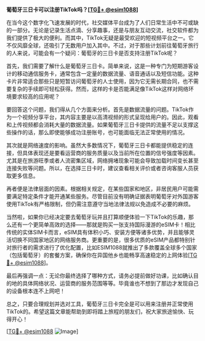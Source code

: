 **葡萄牙三日卡可以注册TikTok吗？[[TG💪+ @esim1088](https://t.me/s/esim1088)]**

在当今这个数字化飞速发展的时代，社交媒体平台成为了人们日常生活中不可或缺的一部分。无论是记录生活点滴、分享趣事，还是与朋友互动交流，社交软件都为我们提供了极大的便利。而其中，TikTok无疑是最受欢迎的短视频平台之一。它不仅风靡全球，还吸引了无数用户加入其中。不过，对于那些计划前往葡萄牙旅行的人来说，可能会有一个疑问：葡萄牙的三日卡是否支持注册TikTok呢？

首先，我们需要了解什么是葡萄牙三日卡。简单来说，这是一种专门为短期游客设计的移动通信服务卡，通常包含一定量的数据流量、语音通话以及短信功能。这种卡片非常适合那些只是短暂访问葡萄牙的人士使用，因为它无需长期合同，也不需要复杂的手续即可轻松获得。然而，这样的卡是否能满足像TikTok这样对网络环境要求较高的应用呢？

要回答这个问题，我们得从几个方面来分析。首先是数据流量的问题。TikTok作为一个视频分享平台，其内容主要是以高清视频的形式呈现给用户的。因此，观看和上传视频都会消耗大量的数据流量。如果葡萄牙三日卡提供的流量不足以支撑这些操作的话，那么即使能够成功注册账号，也可能面临无法正常使用的情况。

其次就是网络速度的影响。虽然大多数情况下，葡萄牙三日卡都能提供稳定的连接，但具体表现还是要看运营商的服务质量以及当前所在位置的信号强度等因素。尤其是在旅游旺季或者人流密集区域，网络拥堵现象可能会导致加载时间变长甚至连接失败等问题。所以，在选择三日卡时，建议查看相关评价或者咨询客服人员获取更多信息。

再者便是法律层面的因素。根据相关规定，在某些国家和地区，非居民用户可能需要满足特定条件才能开通某些服务。尽管目前没有明确证据表明葡萄牙对外国游客使用TikTok有严格限制，但仍需注意遵守当地法律法规以免造成不必要的麻烦。

当然啦，如果你已经决定要去葡萄牙玩并且打算顺便体验一下TikTok的乐趣，那么还有一个更简单高效的选择——那就是购买一张支持国际漫游的eSIM卡！相比传统的实体SIM卡而言，eSIM具有体积小巧、安装方便等诸多优势，并且能够灵活切换不同国家地区的网络服务商。更重要的是，很多优质的eSIM产品都特别针对旅行者的需求进行了优化配置，比如ESIM1088就推出了多款覆盖全球多个国家（包括葡萄牙）的套餐方案，确保你在异国他乡也能畅享高速稳定的上网体验[[TG💪+ @esim1088](https://t.me/s/esim1088)]。

最后再强调一点：无论你最终选择了哪种方式，请务必提前做好功课，比如确认目的地的具体网络状况、运营商的服务范围等等。毕竟谁也不想到了那边才发现自己的设备根本连不上网吧！

总之，只要合理规划并选对工具，葡萄牙三日卡完全是可以用来注册并正常使用TikTok的。希望这篇文章能帮助到即将踏上旅程的朋友们，祝大家旅途愉快、玩得开心！

[[TG💪+ @esim1088](https://t.me/s/esim1088) ![Image](https://i.postimg.cc/4NQfJmqS/Snipaste-2025-05-13-00-14-12.png)]